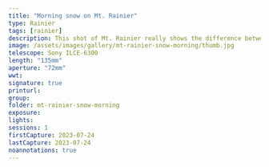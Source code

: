 ```yaml
---
title: "Morning snow on Mt. Rainier"
type: Rainier
tags: [rainier]
description: This shot of Mt. Rainier really shows the difference between the snow-covered regions and bare rock. It's definitely summer!
image: /assets/images/gallery/mt-rainier-snow-morning/thumb.jpg
telescope: Sony ILCE-6300
length: "135mm"
aperture: "72mm"
wwt: 
signature: true
printurl: 
group:
folder: mt-rainier-snow-morning
exposure: 
lights: 
sessions: 1
firstCapture: 2023-07-24
lastCapture: 2023-07-24
noannotations: true
---
```

